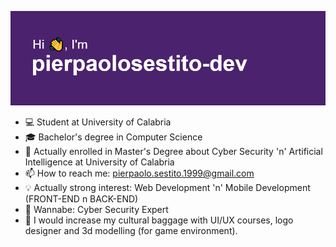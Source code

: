 <p align="center">
<img src="https://github.com/pierpaolosestito-dev/pierpaolosestito-dev/blob/main/header2.png"/>
</p>

- 💻 Student at University of Calabria 
- 🎓 Bachelor's degree in Computer Science 
- 🦠 Actually enrolled in Master's Degree about Cyber Security 'n' Artificial Intelligence  at University of Calabria  
- 📫 How to reach me: pierpaolo.sestito.1999@gmail.com
- 💡 Actually strong interest: Web Development 'n' Mobile Development (FRONT-END n BACK-END)
- 🤔 Wannabe: Cyber Security Expert
- 🧐 I would increase my cultural baggage with UI/UX courses, logo designer and 3d modelling (for game environment).

